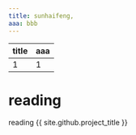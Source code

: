 ```yaml
---
title: sunhaifeng,
aaa: bbb
---
```



title|aaa
---|---
1|1

# reading
reading
{{ site.github.project_title }}


